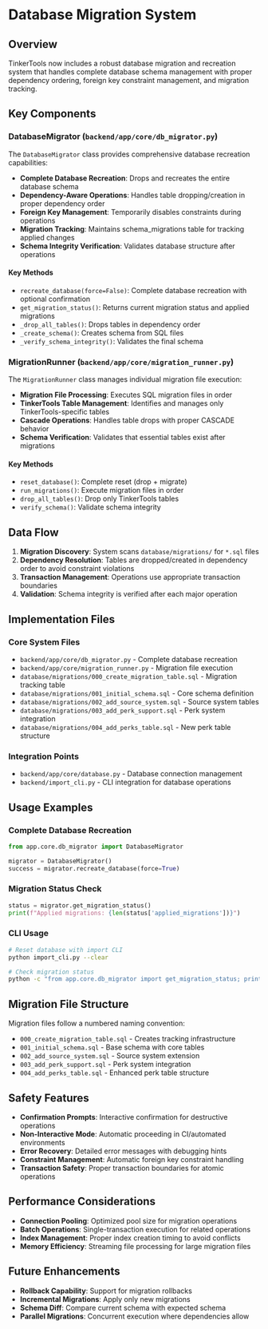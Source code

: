 # Database Migration System

## Overview

TinkerTools now includes a robust database migration and recreation system that handles complete database schema management with proper dependency ordering, foreign key constraint management, and migration tracking.

## Key Components

### DatabaseMigrator (`backend/app/core/db_migrator.py`)

The `DatabaseMigrator` class provides comprehensive database recreation capabilities:

- **Complete Database Recreation**: Drops and recreates the entire database schema
- **Dependency-Aware Operations**: Handles table dropping/creation in proper dependency order
- **Foreign Key Management**: Temporarily disables constraints during operations
- **Migration Tracking**: Maintains schema_migrations table for tracking applied changes
- **Schema Integrity Verification**: Validates database structure after operations

#### Key Methods

- `recreate_database(force=False)`: Complete database recreation with optional confirmation
- `get_migration_status()`: Returns current migration status and applied migrations
- `_drop_all_tables()`: Drops tables in dependency order
- `_create_schema()`: Creates schema from SQL files
- `_verify_schema_integrity()`: Validates the final schema

### MigrationRunner (`backend/app/core/migration_runner.py`)

The `MigrationRunner` class manages individual migration file execution:

- **Migration File Processing**: Executes SQL migration files in order
- **TinkerTools Table Management**: Identifies and manages only TinkerTools-specific tables
- **Cascade Operations**: Handles table drops with proper CASCADE behavior
- **Schema Verification**: Validates that essential tables exist after migrations

#### Key Methods

- `reset_database()`: Complete reset (drop + migrate)
- `run_migrations()`: Execute migration files in order
- `drop_all_tables()`: Drop only TinkerTools tables
- `verify_schema()`: Validate schema integrity

## Data Flow

1. **Migration Discovery**: System scans `database/migrations/` for `*.sql` files
2. **Dependency Resolution**: Tables are dropped/created in dependency order to avoid constraint violations
3. **Transaction Management**: Operations use appropriate transaction boundaries
4. **Validation**: Schema integrity is verified after each major operation

## Implementation Files

### Core System Files
- `backend/app/core/db_migrator.py` - Complete database recreation
- `backend/app/core/migration_runner.py` - Migration file execution
- `database/migrations/000_create_migration_table.sql` - Migration tracking table
- `database/migrations/001_initial_schema.sql` - Core schema definition
- `database/migrations/002_add_source_system.sql` - Source system tables
- `database/migrations/003_add_perk_support.sql` - Perk system integration
- `database/migrations/004_add_perks_table.sql` - New perk table structure

### Integration Points
- `backend/app/core/database.py` - Database connection management
- `backend/import_cli.py` - CLI integration for database operations

## Usage Examples

### Complete Database Recreation
```python
from app.core.db_migrator import DatabaseMigrator

migrator = DatabaseMigrator()
success = migrator.recreate_database(force=True)
```

### Migration Status Check
```python
status = migrator.get_migration_status()
print(f"Applied migrations: {len(status['applied_migrations'])}")
```

### CLI Usage
```bash
# Reset database with import CLI
python import_cli.py --clear

# Check migration status
python -c "from app.core.db_migrator import get_migration_status; print(get_migration_status())"
```

## Migration File Structure

Migration files follow a numbered naming convention:
- `000_create_migration_table.sql` - Creates tracking infrastructure
- `001_initial_schema.sql` - Base schema with core tables
- `002_add_source_system.sql` - Source system extension
- `003_add_perk_support.sql` - Perk system integration
- `004_add_perks_table.sql` - Enhanced perk table structure

## Safety Features

- **Confirmation Prompts**: Interactive confirmation for destructive operations
- **Non-Interactive Mode**: Automatic proceeding in CI/automated environments
- **Error Recovery**: Detailed error messages with debugging hints
- **Constraint Management**: Automatic foreign key constraint handling
- **Transaction Safety**: Proper transaction boundaries for atomic operations

## Performance Considerations

- **Connection Pooling**: Optimized pool size for migration operations
- **Batch Operations**: Single-transaction execution for related operations
- **Index Management**: Proper index creation timing to avoid conflicts
- **Memory Efficiency**: Streaming file processing for large migration files

## Future Enhancements

- **Rollback Capability**: Support for migration rollbacks
- **Incremental Migrations**: Apply only new migrations
- **Schema Diff**: Compare current schema with expected schema
- **Parallel Migrations**: Concurrent execution where dependencies allow